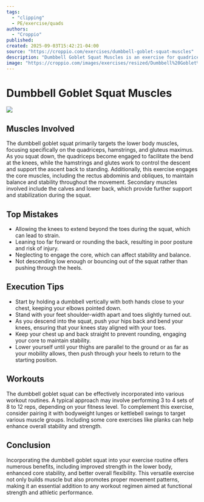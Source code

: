 ```yaml
---
tags:
  - "clipping"
  - PE/exercise/quads
authors:
  - "Croppio"
published:
created: 2025-09-03T15:42:21-04:00
source: "https://croppio.com/exercises/dumbbell-goblet-squat-muscles"
description: "Dumbbell Goblet Squat Muscles is an exercise for quadriceps and done with the dumbbell."
image: "https://croppio.com/images/exercises/resized/Dumbbell%20Goblet%20Squat%20Muscles.webp"
---
```


# Dumbbell Goblet Squat Muscles

![](https://croppio.com/images/exercises/resized/Dumbbell%20Goblet%20Squat%20Muscles.webp)

## Muscles Involved

The dumbbell goblet squat primarily targets the lower body muscles, focusing specifically on the quadriceps, hamstrings, and gluteus maximus. As you squat down, the quadriceps become engaged to facilitate the bend at the knees, while the hamstrings and glutes work to control the descent and support the ascent back to standing. Additionally, this exercise engages the core muscles, including the rectus abdominis and obliques, to maintain balance and stability throughout the movement. Secondary muscles involved include the calves and lower back, which provide further support and stabilization during the squat.

## Top Mistakes

- Allowing the knees to extend beyond the toes during the squat, which can lead to strain.
- Leaning too far forward or rounding the back, resulting in poor posture and risk of injury.
- Neglecting to engage the core, which can affect stability and balance.
- Not descending low enough or bouncing out of the squat rather than pushing through the heels.

## Execution Tips

- Start by holding a dumbbell vertically with both hands close to your chest, keeping your elbows pointed down.
- Stand with your feet shoulder-width apart and toes slightly turned out.
- As you descend into the squat, push your hips back and bend your knees, ensuring that your knees stay aligned with your toes.
- Keep your chest up and back straight to prevent rounding, engaging your core to maintain stability.
- Lower yourself until your thighs are parallel to the ground or as far as your mobility allows, then push through your heels to return to the starting position.

## Workouts

The dumbbell goblet squat can be effectively incorporated into various workout routines. A typical approach may involve performing 3 to 4 sets of 8 to 12 reps, depending on your fitness level. To complement this exercise, consider pairing it with bodyweight lunges or kettlebell swings to target various muscle groups. Including some core exercises like planks can help enhance overall stability and strength.

## Conclusion

Incorporating the dumbbell goblet squat into your exercise routine offers numerous benefits, including improved strength in the lower body, enhanced core stability, and better overall flexibility. This versatile exercise not only builds muscle but also promotes proper movement patterns, making it an essential addition to any workout regimen aimed at functional strength and athletic performance.